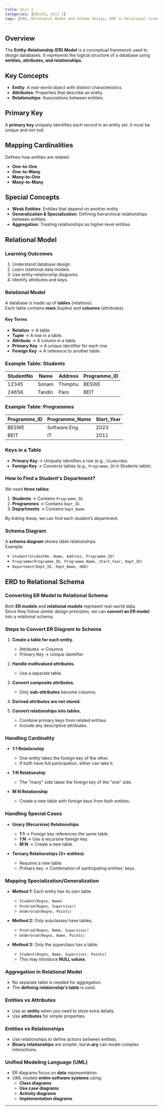 ```yaml
---
title: Unit 2
categories: [DBS101, Unit 2]
tags: [ERD, Relational Model and Schema Design, ERD to Relational Schema Translation]
---
```


## Overview
The **Entity-Relationship (ER) Model** is a conceptual framework used to design databases. It represents the logical structure of a database using **entities, attributes, and relationships**.

## Key Concepts
- **Entity**: A real-world object with distinct characteristics.
- **Attributes**: Properties that describe an entity.
- **Relationships**: Associations between entities.

## Primary Key
A **primary key** uniquely identifies each record in an entity set. It must be unique and not null.

## Mapping Cardinalities
Defines how entities are related:
- **One-to-One**
- **One-to-Many**
- **Many-to-One**
- **Many-to-Many**

## Special Concepts
- **Weak Entities**: Entities that depend on another entity.
- **Generalization & Specialization**: Defining hierarchical relationships between entities.
- **Aggregation**: Treating relationships as higher-level entities.

## Relational Model  

### Learning Outcomes  
1. Understand database design.  
2. Learn relational data models.  
3. Use entity-relationship diagrams.  
4. Identify attributes and keys.  

### Relational Model  
A database is made up of **tables** (relations).  
Each table contains **rows** (tuples) and **columns** (attributes).  

#### Key Terms  
- **Relation** → A table.  
- **Tuple** → A row in a table.  
- **Attribute** → A column in a table.  
- **Primary Key** → A unique identifier for each row.  
- **Foreign Key** → A reference to another table.  

### Example Table: Students  
| StudentNo | Name  | Address  | Programme_ID |  
|-----------|-------|----------|--------------|  
| 12345     | Sonam | Thimphu  | BESWE        |  
| 24656     | Tandin | Paro     | BEIT         |  

### Example Table: Programmes  
| Programme_ID | Programme_Name | Start_Year |  
|--------------|---------------|------------|  
| BESWE       | Software Eng.  | 2023       |  
| BEIT        | IT             | 2011       |  

### Keys in a Table  
- **Primary Key** → Uniquely identifies a row (e.g., `StudentNo`).  
- **Foreign Key** → Connects tables (e.g., `Programme_ID` in Students table).  

### How to Find a Student's Department?  
We need **three tables**:  
1. **Students** → Contains `Programme_ID`.  
2. **Programmes** → Contains `Dept_ID`.  
3. **Departments** → Contains `Dept_Name`.  

By linking these, we can find each student’s department.  

### Schema Diagram  
A **schema diagram** shows table relationships.  
Example:  
- `Student(StudentNo, Name, Address, Programme_ID)`  
- `Programme(Programme_ID, Programme_Name, Start_Year, Dept_ID)`  
- `Department(Dept_ID, Dept_Name, HOD)`  

##  ERD to Relational Schema  

### Converting ER Model to Relational Schema  
Both **ER models** and **relational models** represent real-world data.  
Since they follow similar design principles, we can **convert an ER model** into a relational schema.  

### Steps to Convert ER Diagram to Schema  
1. **Create a table for each entity.**  
   - Attributes → Columns  
   - Primary Key → Unique identifier  

2. **Handle multivalued attributes.**  
   - Use a separate table.  

3. **Convert composite attributes.**  
   - Only **sub-attributes** become columns.  

4. **Derived attributes are not stored.**  

5. **Convert relationships into tables.**  
   - Combine primary keys from related entities.  
   - Include any descriptive attributes.  

### Handling Cardinality  
- **1:1 Relationship**  
  - One entity takes the foreign key of the other.  
  - If both have full participation, either can take it.  

- **1:N Relationship**  
  - The "many" side takes the foreign key of the "one" side.  

- **M:N Relationship**  
  - Create a new table with foreign keys from both entities.  

### Handling Special Cases  
- **Unary (Recursive) Relationships**  
  - **1:1** → Foreign key references the same table.  
  - **1:N** → Use a recursive foreign key.  
  - **M:N** → Create a new table.  

- **Ternary Relationships (3+ entities)**  
  - Requires a new table.  
  - Primary key → Combination of participating entities' keys.  

### Mapping Specialization/Generalization  
- **Method 1:** Each entity has its own table.  
  - `Student(Regno, Name)`  
  - `PosGrad(Regno, Supervisor)`  
  - `UnderGrad(Regno, Points)`  

- **Method 2:** Only subclasses have tables.  
  - `PosGrad(Regno, Name, Supervisor)`  
  - `UnderGrad(Regno, Name, Points)`  

- **Method 3:** Only the superclass has a table.  
  - `Student(Regno, Name, Supervisor, Points)`  
  - This may introduce **NULL values**.  

### Aggregation in Relational Model  
- No separate table is needed for aggregation.  
- The **defining relationship's table** is used.  

### Entities vs Attributes  
- Use an **entity** when you need to store extra details.  
- Use **attributes** for simple properties.  

### Entities vs Relationships  
- Use relationships to define actions between entities.  
- **Binary relationships** are simpler, but **n-ary** can model complex interactions.  

### Unified Modeling Language (UML)  
- ER diagrams focus on **data** representation.  
- UML models **entire software systems** using:  
  - **Class diagrams**  
  - **Use case diagrams**  
  - **Activity diagrams**  
  - **Implementation diagrams**  

---




